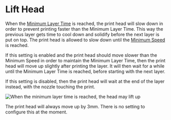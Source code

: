 Lift Head
====
When the [Minimum Layer Time](cool_min_layer_time.md) is reached, the print head will slow down in order to prevent printing faster than the Minimum Layer Time. This way the previous layer gets time to cool down and solidify before the next layer is put on top. The print head is allowed to slow down until the [Minimum Speed](cool_min_speed.md) is reached.

If this setting is enabled and the print head should move slower than the Minimum Speed in order to maintain the Minimum Layer Time, then the print head will move up slightly after printing the layer. It will then wait for a while until the Minimum Layer Time is reached, before starting with the next layer.

If this setting is disabled, then the print head will wait at the end of the layer instead, with the nozzle touching the print.

![When the minimum layer time is reached, the head may lift up](../images/cool_fan_speed.svg)

The print head will always move up by 3mm. There is no setting to configure this at the moment.